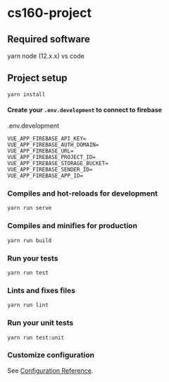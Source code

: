 # cs160-project

## Required software

yarn
node (12.x.x)
vs code

## Project setup

```
yarn install
```

#### Create your `.env.development` to connect to firebase

.env.development

```
VUE_APP_FIREBASE_API_KEY=
VUE_APP_FIREBASE_AUTH_DOMAIN=
VUE_APP_FIREBASE_URL=
VUE_APP_FIREBASE_PROJECT_ID=
VUE_APP_FIREBASE_STORAGE_BUCKET=
VUE_APP_FIREBASE_SENDER_ID=
VUE_APP_FIREBASE_APP_ID=
```

### Compiles and hot-reloads for development

```
yarn run serve
```

### Compiles and minifies for production

```
yarn run build
```

### Run your tests

```
yarn run test
```

### Lints and fixes files

```
yarn run lint
```

### Run your unit tests

```
yarn run test:unit
```

### Customize configuration

See [Configuration Reference](https://cli.vuejs.org/config/).
